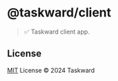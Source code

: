 # @taskward/client

> ✅ Taskward client app.

## License

[MIT](/LICENSE) License &copy; 2024 Taskward
